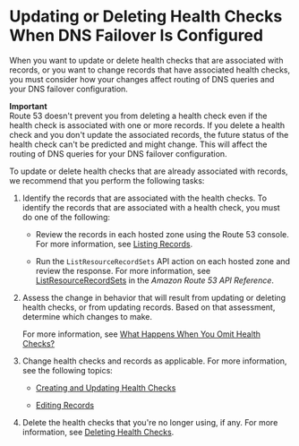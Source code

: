 # Updating or Deleting Health Checks When DNS Failover Is Configured<a name="health-checks-updating-deleting-tasks"></a>

When you want to update or delete health checks that are associated with records, or you want to change records that have associated health checks, you must consider how your changes affect routing of DNS queries and your DNS failover configuration\.

**Important**  
Route 53 doesn't prevent you from deleting a health check even if the health check is associated with one or more records\. If you delete a health check and you don't update the associated records, the future status of the health check can't be predicted and might change\. This will affect the routing of DNS queries for your DNS failover configuration\. 

To update or delete health checks that are already associated with records, we recommend that you perform the following tasks:

1. Identify the records that are associated with the health checks\. To identify the records that are associated with a health check, you must do one of the following: 

   + Review the records in each hosted zone using the Route 53 console\. For more information, see [Listing Records](resource-record-sets-listing.md)\.

   + Run the `ListResourceRecordSets` API action on each hosted zone and review the response\. For more information, see [ListResourceRecordSets](http://docs.aws.amazon.com/Route53/latest/APIReference/API_ListResourceRecordSets.html) in the *Amazon Route 53 API Reference*\.

1. Assess the change in behavior that will result from updating or deleting health checks, or from updating records\. Based on that assessment, determine which changes to make\. 

   For more information, see [What Happens When You Omit Health Checks?](dns-failover-complex-configs.md#dns-failover-complex-configs-hc-omitting)

1. Change health checks and records as applicable\. For more information, see the following topics:

   + [Creating and Updating Health Checks](health-checks-creating.md)

   + [Editing Records](resource-record-sets-editing.md)

1. Delete the health checks that you're no longer using, if any\. For more information, see [Deleting Health Checks](health-checks-deleting.md)\. 